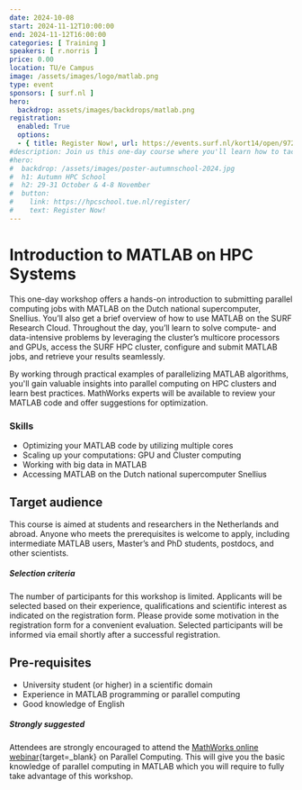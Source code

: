 ```yaml
---
date: 2024-10-08
start: 2024-11-12T10:00:00
end: 2024-11-12T16:00:00
categories: [ Training ]
speakers: [ r.norris ]
price: 0.00
location: TU/e Campus
image: /assets/images/logo/matlab.png
type: event
sponsors: [ surf.nl ]
hero:
  backdrop: assets/images/backdrops/matlab.png
registration:
  enabled: True
  options:
  - { title: Register Now!, url: https://events.surf.nl/kort14/open/97298a30-3e1f-4d55-a450-55305393d810, qr: true }
#description: Join us this one-day course where you'll learn how to tackle compute- and data-intensive problems using multicore processors and GPUs on the SURF HPC cluster.
#hero:
#  backdrop: /assets/images/poster-autumnschool-2024.jpg
#  h1: Autumn HPC School
#  h2: 29-31 October & 4-8 November
#  button:
#    link: https://hpcschool.tue.nl/register/
#    text: Register Now!
---
```


# Introduction to MATLAB on HPC Systems

This one-day workshop offers a hands-on introduction to submitting parallel computing jobs with MATLAB on the Dutch national supercomputer, Snellius. You’ll also get a brief overview of how to use MATLAB on the SURF Research Cloud. Throughout the day, you’ll learn to solve compute- and data-intensive problems by leveraging the cluster’s multicore processors and GPUs, access the SURF HPC cluster, configure and submit MATLAB jobs, and retrieve your results seamlessly.

<!-- more -->

By working through practical examples of parallelizing MATLAB algorithms, you'll gain valuable insights into parallel computing on HPC clusters and learn best practices. MathWorks experts will be available to review your MATLAB code and offer suggestions for optimization.

### Skills

- Optimizing your MATLAB code by utilizing multiple cores
- Scaling up your computations: GPU and Cluster computing
- Working with big data in MATLAB
- Accessing MATLAB on the Dutch national supercomputer Snellius

## Target audience

This course is aimed at students and researchers in the Netherlands and abroad. Anyone who meets the prerequisites is welcome to apply, including intermediate MATLAB users, Master’s and PhD students, postdocs, and other scientists.

##### Selection criteria
The number of participants for this workshop is limited. Applicants will be selected based on their experience, qualifications and scientific interest as indicated on the registration form. Please provide some motivation in the registration form for a convenient evaluation. Selected participants will be informed via email shortly after a successful registration.

## Pre-requisites

- University student (or higher) in a scientific domain
- Experience in MATLAB programming or parallel computing
- Good knowledge of English

##### Strongly suggested

Attendees are strongly encouraged to attend the [MathWorks online webinar](https://www.mathworks.com/company/events/seminars/parallel-computing-with-matlab-4569100.html){target=_blank} on Parallel Computing. This will give you the basic knowledge of parallel computing in MATLAB which you will require to fully take advantage of this workshop. 